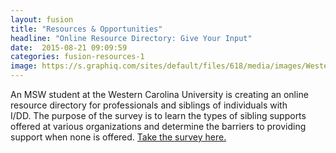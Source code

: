 ```yaml
---
layout: fusion
title: "Resources & Opportunities"
headline: "Online Resource Directory: Give Your Input"
date:  2015-08-21 09:09:59
categories: fusion-resources-1
image: https://s.graphiq.com/sites/default/files/618/media/images/Western_Carolina_University_NC_3_391338.jpg
---
```

An MSW student at the Western Carolina University is creating an online resource directory for professionals and siblings of individuals with I/DD. The purpose of the survey is to learn the types of sibling supports offered at various organizations and determine the barriers to providing support when none is offered. <a href="https://wcu.az1.qualtrics.com/SE/?SID=SV_cBzqRuKG2RciRXT">Take the survey here.</a>
